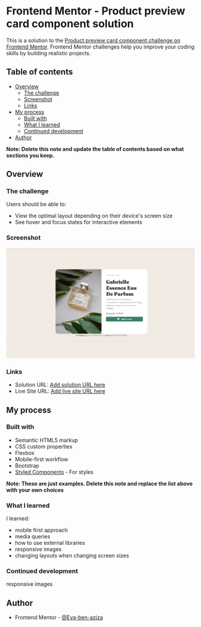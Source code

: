 # Frontend Mentor - Product preview card component solution

This is a solution to the [Product preview card component challenge on Frontend Mentor](https://www.frontendmentor.io/challenges/product-preview-card-component-GO7UmttRfa). Frontend Mentor challenges help you improve your coding skills by building realistic projects. 

## Table of contents

- [Overview](#overview)
  - [The challenge](#the-challenge)
  - [Screenshot](#screenshot)
  - [Links](#links)
- [My process](#my-process)
  - [Built with](#built-with)
  - [What I learned](#what-i-learned)
  - [Continued development](#continued-development)
- [Author](#author)


**Note: Delete this note and update the table of contents based on what sections you keep.**

## Overview

### The challenge

Users should be able to:

- View the optimal layout depending on their device's screen size
- See hover and focus states for interactive elements

### Screenshot

![](./images/screenshot_Eya.jpeg)


### Links

- Solution URL: [Add solution URL here](https://github.com/Eya-ben-aziza/Product_preview_card_Frontend_Mentor.git)
- Live Site URL: [Add live site URL here](https://eya-ben-aziza.github.io/Product_preview_card_Frontend_Mentor/)

## My process

### Built with

- Semantic HTML5 markup
- CSS custom properties
- Flexbox
- Mobile-first workflow
- Bootstrap
- [Styled Components](https://cdnjs.cloudflare.com/ajax/libs/font-awesome/6.0.0-beta3/css/all.min.css) - For styles

**Note: These are just examples. Delete this note and replace the list above with your own choices**

### What I learned

I learned:
- mobile first approach
- media queries
- how to use external libraries 
- responsive images
- changing layouts when changing screen sizes



### Continued development

responsive images



## Author
- Frontend Mentor - [@Eya-ben-aziza](https://www.frontendmentor.io/profile/Eya-ben-aziza)

